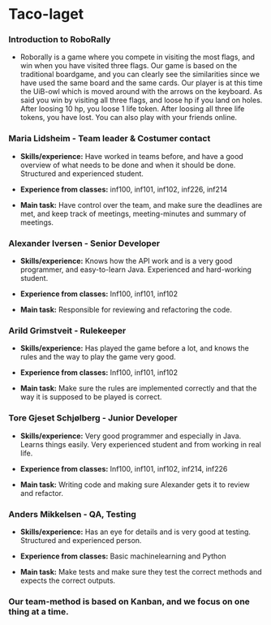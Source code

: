 # Taco-laget

### Introduction to RoboRally
* Roborally is a game where you compete in visiting the most flags, and win when you have visited three flags.
Our game is based on the traditional boardgame, and you can clearly see the similarities since we have used the same board and the same cards.
  Our player is at this time the UiB-owl which is moved around with the arrows on the keyboard. As said you win by visiting all three flags, and loose hp 
  if you land on holes. After loosing 10 hp, you loose 1 life token. After loosing all three life tokens, you have lost. You can also play with your friends online.
  
### Maria Lidsheim - Team leader & Costumer contact
* __Skills/experience:__ Have worked in teams before, and have a good
  overview of what needs to be done and when it should be done. Structured and experienced
  student.

* __Experience from classes:__ inf100, inf101, inf102, inf226, inf214

* __Main task:__ Have control over the team, and make sure the deadlines are met,
  and keep track of meetings, meeting-minutes and summary of meetings.

### Alexander Iversen - Senior Developer
* __Skills/experience:__ Knows how the API work and is a very good
  programmer, and easy-to-learn Java. Experienced and hard-working student.

* __Experience from classes:__ Inf100, inf101, inf102

* __Main task:__ Responsible for reviewing and refactoring the code.

### Arild Grimstveit - Rulekeeper
* __Skills/experience:__ Has played the game before a lot, and knows the rules
  and the way to play the game very good.

* __Experience from classes:__ Inf100, inf101, inf102

* __Main task:__ Make sure the rules are implemented correctly and that the way
  it is supposed to be played is correct.

### Tore Gjeset Schjølberg - Junior Developer
* __Skills/experience:__ Very good programmer and especially in Java. Learns things
  easily. Very experienced student and from working in real life.

* __Experience from classes:__ Inf100, inf101, inf102, inf214, inf226

* __Main task:__ Writing code and making sure Alexander gets it to review and refactor.

### Anders Mikkelsen - QA, Testing
* __Skills/experience:__ Has an eye for details and is very good at testing.
  Structured and experienced person.

* __Experience from classes:__ Basic machinelearning and Python

* __Main task:__ Make tests and make sure they
  test the correct methods and expects the correct outputs.
  
### Our team-method is based on Kanban, and we focus on one thing at a time. 

